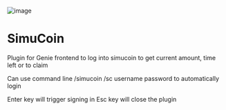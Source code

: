 ![image](https://user-images.githubusercontent.com/28072996/223517710-ae783948-8d7f-4bbe-b75c-22a57b5b0428.png)

# SimuCoin
Plugin for Genie frontend to log into simucoin to get current amount, time left or to claim


Can use command line /simucoin /sc username password to automatically login

Enter key will trigger signing in
Esc key will close the plugin
